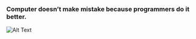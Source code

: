 

<!--
**uttusharma/uttusharma** is a ✨ _special_ ✨ repository because its `README.md` (this file) appears on your GitHub profile.
### Hi there 👋

[![Top Langs](https://github-readme-stats.vercel.app/api/top-langs/?username=uttusharma)](https://github.com/GodBishtji/github-readme-stats)

Here are some ideas to get you started:

- 🔭 I’m currently working on ...
- 🌱 I’m currently learning ...
- 👯 I’m looking to collaborate on ...
- 🤔 I’m looking for help with ...
- 💬 Ask me about ...
- 📫 How to reach me: ...
- 😄 Pronouns: ...
- ⚡ Fun fact: ...
-->
### Computer doesn’t make mistake because programmers do it better.
![Alt Text](https://media.giphy.com/media/zOvBKUUEERdNm/giphy.gif)
